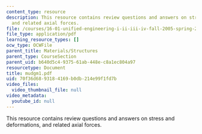 ```yaml
---
content_type: resource
description: This resource contains review questions and answers on stress and deformations,
  and related axial forces.
file: /courses/16-01-unified-engineering-i-ii-iii-iv-fall-2005-spring-2006/70f36d6893184169b0db214e99f1fd7b_mudgm1.pdf
file_type: application/pdf
learning_resource_types: []
ocw_type: OCWFile
parent_title: Materials/Structures
parent_type: CourseSection
parent_uid: b640d5c4-9375-61ab-448e-c8a1ec804a97
resourcetype: Document
title: mudgm1.pdf
uid: 70f36d68-9318-4169-b0db-214e99f1fd7b
video_files:
  video_thumbnail_file: null
video_metadata:
  youtube_id: null
---
```

This resource contains review questions and answers on stress and deformations, and related axial forces.


